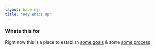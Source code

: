 ```yaml
---
layout: base.njk
title: "Hey Whats Up"
---
```


### Whats this for

Right now this is a place to establish [some goals](/goals-index) & some [some process](/process-index)
